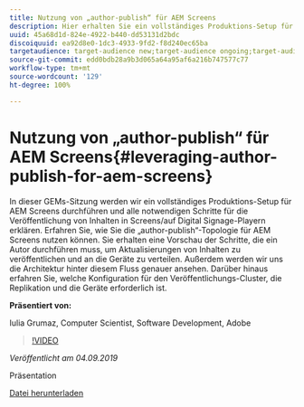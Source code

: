 ```yaml
---
title: Nutzung von „author-publish“ für AEM Screens
description: Hier erhalten Sie ein vollständiges Produktions-Setup für AEM Screens und lernen alle notwendigen Schritte für die Veröffentlichung von Inhalten auf Screens/Digital Signage-Playern kennen.
uuid: 45a68d1d-824e-4922-b440-dd53131d2bdc
discoiquuid: ea92d8e0-1dc3-4933-9fd2-f8d240ec65ba
targetaudience: target-audience new;target-audience ongoing;target-audience upgrader
source-git-commit: edd0bdb28a9b3d065a64a95af6a216b747577c77
workflow-type: tm+mt
source-wordcount: '129'
ht-degree: 100%

---
```


# Nutzung von „author-publish“ für AEM Screens{#leveraging-author-publish-for-aem-screens}

In dieser GEMs-Sitzung werden wir ein vollständiges Produktions-Setup für AEM Screens durchführen und alle notwendigen Schritte für die Veröffentlichung von Inhalten in Screens/auf Digital Signage-Playern erklären. Erfahren Sie, wie Sie die „author-publish“-Topologie für AEM Screens nutzen können. Sie erhalten eine Vorschau der Schritte, die ein Autor durchführen muss, um Aktualisierungen von Inhalten zu veröffentlichen und an die Geräte zu verteilen. Außerdem werden wir uns die Architektur hinter diesem Fluss genauer ansehen. Darüber hinaus erfahren Sie, welche Konfiguration für den Veröffentlichungs-Cluster, die Replikation und die Geräte erforderlich ist.

**Präsentiert von:**

Iulia Grumaz, Computer Scientist, Software Development, Adobe

>[!VIDEO](https://video.tv.adobe.com/v/28706/?quality=9)

*Veröffentlicht am 04.09.2019*

Präsentation

[Datei herunterladen](assets/leveraging-author-publish-aem-screens-final.pdf)
